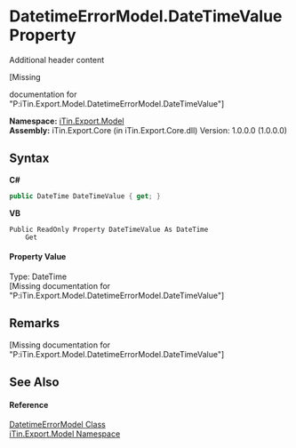 # DatetimeErrorModel.DateTimeValue Property 
Additional header content 

\[Missing <summary> documentation for "P:iTin.Export.Model.DatetimeErrorModel.DateTimeValue"\]

**Namespace:**&nbsp;<a href="ef57ffcc-e95e-b212-5a46-9aa6f5a3511f">iTin.Export.Model</a><br />**Assembly:**&nbsp;iTin.Export.Core (in iTin.Export.Core.dll) Version: 1.0.0.0 (1.0.0.0)

## Syntax

**C#**<br />
``` C#
public DateTime DateTimeValue { get; }
```

**VB**<br />
``` VB
Public ReadOnly Property DateTimeValue As DateTime
	Get
```


#### Property Value
Type: DateTime<br />\[Missing <value> documentation for "P:iTin.Export.Model.DatetimeErrorModel.DateTimeValue"\]

## Remarks
\[Missing <remarks> documentation for "P:iTin.Export.Model.DatetimeErrorModel.DateTimeValue"\]

## See Also


#### Reference
<a href="193d52c9-75bb-91ec-36fb-5b1500eb63fe">DatetimeErrorModel Class</a><br /><a href="ef57ffcc-e95e-b212-5a46-9aa6f5a3511f">iTin.Export.Model Namespace</a><br />